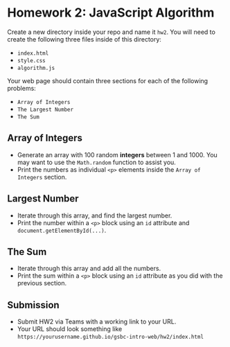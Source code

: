 # Homework 2: JavaScript Algorithm

Create a new directory inside your repo and name it `hw2`. You will need to create the following three files inside of this directory:

- `index.html`
- `style.css`
- `algorithm.js`

Your web page should contain three sections for each of the following problems:

- `Array of Integers`
- `The Largest Number`
- `The Sum`

## Array of Integers

- Generate an array with 100 random **integers** between 1 and 1000. You may want to use the `Math.random` function to assist you.
- Print the numbers as individual `<p>` elements inside the `Array of Integers` section.

## Largest Number

- Iterate through this array, and find the largest number.
- Print the number within a `<p>`  block using an `id` attribute and `document.getElementById(...)`.

## The Sum

- Iterate through this array and add all the numbers.
- Print the sum within a `<p>` block using an `id` attribute as you did with the previous section.

## Submission

- Submit HW2 via Teams with a working link to your URL.
- Your URL should look something like `https://yourusername.github.io/gsbc-intro-web/hw2/index.html`
